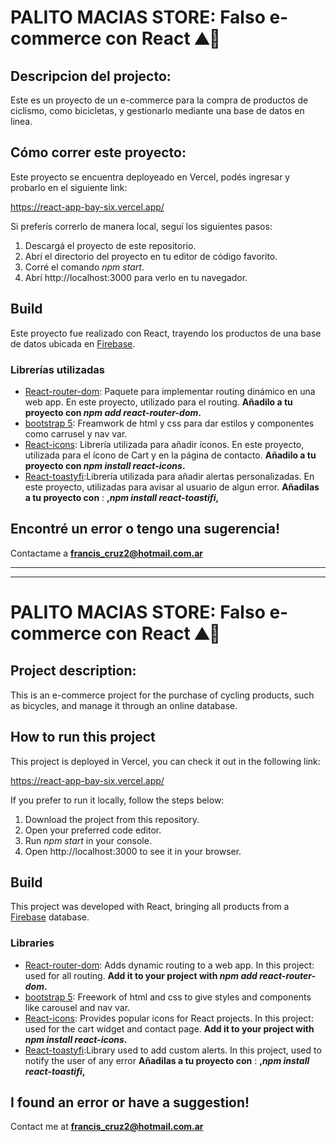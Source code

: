 # PALITO MACIAS STORE: Falso e-commerce con React ⛰️🚴 

## Descripcion del projecto:
Este es un proyecto de un e-commerce para la compra de productos de ciclismo, como bicicletas, y gestionarlo mediante una base de datos en linea.

## Cómo correr este proyecto:
Este proyecto se encuentra deployeado en Vercel, podés ingresar y probarlo en el siguiente link:

https://react-app-bay-six.vercel.app/

Si preferís correrlo de manera local, seguí los siguientes pasos:
1. Descargá el proyecto de este repositorio.
2. Abrí el directorio del proyecto en tu editor de código favorito.
3. Corré el comando *npm start*.
4. Abrí http://localhost:3000 para verlo en tu navegador.

## Build
Este proyecto fue realizado con React, trayendo los productos de una base de datos ubicada en [Firebase](https://firebase.google.com/).
### Librerías utilizadas
* [React-router-dom](https://v5.reactrouter.com/web/guides/quick-start): Paquete para implementar routing dinámico en una web app. En este proyecto, utilizado para el routing. **Añadilo a tu proyecto con *npm add react-router-dom*.**
* [bootstrap 5](https://getbootstrap.com/docs/5.0/getting-started/introduction/): Freamwork de html y css para dar estilos y componentes como carrusel y nav var.
* [React-icons](https://react-icons.github.io/react-icons/): Librería utilizada para añadir íconos. En este proyecto, utilizada para el ícono de Cart y en la página de contacto. **Añadilo a tu proyecto con *npm install react-icons*.**
* [React-toastyfi](https://www.npmjs.com/package/react-toastify):Librería utilizada para añadir alertas personalizadas. En este proyecto, utilizadas para avisar al usuario de algun error. **Añadilas a tu proyecto con** : **,*npm install react-toastifi*,**

## Encontré un error o tengo una sugerencia!
Contactame a **francis_cruz2@hotmail.com.ar**

***
***

# PALITO MACIAS STORE: Falso e-commerce con React ⛰️🚴 

## Project description:
This is an e-commerce project for the purchase of cycling products, such as bicycles, and manage it through an online database.

## How to run this project
This project is deployed in Vercel, you can check it out in the following link:

https://react-app-bay-six.vercel.app/

If you prefer to run it locally, follow the steps below:
1. Download the project from this repository.
2. Open your preferred code editor.
3. Run *npm start* in your console.
4. Open http://localhost:3000 to see it in your browser.

## Build
This project was developed with React, bringing all products from a [Firebase](https://firebase.google.com/) database.
### Libraries
* [React-router-dom](https://v5.reactrouter.com/web/guides/quick-start): Adds dynamic routing to a web app. In this project: used for all routing. **Add it to your project with *npm add react-router-dom*.**
* [bootstrap 5](https://getbootstrap.com/docs/5.0/getting-started/introduction/): Freework of html and css to give styles and components like carousel and nav var.
* [React-icons](https://react-icons.github.io/react-icons/): Provides popular icons for React projects. In this project: used for the cart widget and contact page. **Add it to your project with *npm install react-icons*.**
* [React-toastyfi](https://www.npmjs.com/package/react-toastify):Library used to add custom alerts. In this project, used to notify the user of any error **Añadilas a tu proyecto con** : **,*npm install react-toastifi*,**


## I found an error or have a suggestion!
Contact me at **francis_cruz2@hotmail.com.ar**